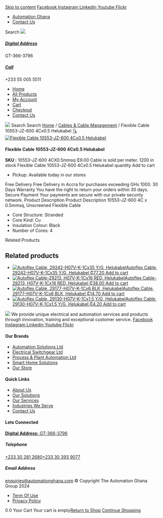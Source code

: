 [Skip to content](https://store.automationghana.com/product/flexible-cable-10553-jz-600-4cx0-5-helukabel/#content)
[ Facebook ](https://www.facebook.com/automationgh/) [ Instagram ](https://www.instagram.com/automationgh/) [ Linkedin ](https://www.linkedin.com/company/the-automation-ghana-limited/) [ Youtube ](https://www.youtube.com/channel/UCurrRDUSm5oIW39VXjn1u0w) [ Flickr ](https://www.flickr.com/photos/181794037@N07/)
  * [ Automation Ghana ](https://automationghana.com)
  * [ Contact Us ](https://store.automationghana.com/contact/)


Search
[ ![](https://store.automationghana.com/wp-content/uploads/2024/04/Website-TAGG-Logo-BLUE.png) ](https://store.automationghana.com/)
[ ](https://maps.app.goo.gl/m4xeaagWCNbLk4jM6)
#####  [ Digital Address ](https://maps.app.goo.gl/m4xeaagWCNbLk4jM6)
GT-366-3796 
[ ](tel:+233550055511)
#####  [ Call ](tel:+233550055511)
+233 55 005 5511 
  * [Home](https://store.automationghana.com/)
  * [All Products](https://store.automationghana.com/shop/)
  * [My Account](https://store.automationghana.com/my-account/)
  * [Cart](https://store.automationghana.com/cart/)
  * [Checkout](https://store.automationghana.com/checkout/)
  * [Contact Us](https://store.automationghana.com/contact/)


[![](https://store.automationghana.com/wp-content/uploads/2024/04/AutomationGhana_logo_white.png)](https://store.automationghana.com)
Search
Search
[Home](https://store.automationghana.com) / [Cables & Cable Management](https://store.automationghana.com/product-category/cables-cable-management/) / Flexible Cable 10553-JZ-600 4Cx0.5 Helukabel
[🔍](https://store.automationghana.com/product/flexible-cable-10553-jz-600-4cx0-5-helukabel/)
[![Flexible Cable 10553-JZ-600 4Cx0.5 Helukabel](https://store.automationghana.com/wp-content/uploads/2020/04/JZ-600.jpg)](https://store.automationghana.com/wp-content/uploads/2020/04/JZ-600.jpg)
####  Flexible Cable 10553-JZ-600 4Cx0.5 Helukabel 
**SKU :** 10553-JZ-600 4CX0.5mmsq 
₵9.00
Cable is sold per meter.
1200 in stock
Flexible Cable 10553-JZ-600 4Cx0.5 Helukabel quantity
Add to cart
  * Pickup: Available today in our stores


Free Delivery 
Free Delivery in Accra for purchases exceeding GHs 1000. 
30 Days Warranty 
You have the right to return your orders within 30 days. 
Secure Payment 
Your payments are secure with our private security network. 
Product Description
Product Description
10553-JZ-600 4C x 0.5mmsq, Unscreened Flexible Cable 
  * Core Structure: Stranded
  * Core Kind: Cu
  * Insulation Colour: Black
  * Number of Cores: 4


Related Products 
## Related products
  * [![Autoflex Cable, 29242-H07V-K-1Cx35 Y/G, Helukabel](https://store.automationghana.com/wp-content/uploads/2019/12/CABLES-2-300x300.jpg)Autoflex Cable, 29242-H07V-K-1Cx35 Y/G, Helukabel ₵77.20 ](https://store.automationghana.com/product/autoflex-cable-29242-h07v-k-1cx35-y-g-helukabel/)
[Add to cart](https://store.automationghana.com/product/flexible-cable-10553-jz-600-4cx0-5-helukabel/?add-to-cart=1483)
  * [![Autoflex Cable-29213, H07V-K-1Cx16 RED, Helukabel](https://store.automationghana.com/wp-content/uploads/2017/12/Cables-4-300x300.png)Autoflex Cable-29213, H07V-K-1Cx16 RED, Helukabel ₵38.00 ](https://store.automationghana.com/product/autoflex-cable-29213-h07v-k-1cx16-red-helukabel/)
[Add to cart](https://store.automationghana.com/product/flexible-cable-10553-jz-600-4cx0-5-helukabel/?add-to-cart=1479)
  * [![Autoflex Cable, 29177-H07V-K-1Cx6 BLK, Helukabel](https://store.automationghana.com/wp-content/uploads/2019/12/CABLES-3-300x300.jpg)Autoflex Cable, 29177-H07V-K-1Cx6 BLK, Helukabel ₵14.70 ](https://store.automationghana.com/product/autoflex-cable-29177-h07v-k-1cx6-blk-helukabel/)
[Add to cart](https://store.automationghana.com/product/flexible-cable-10553-jz-600-4cx0-5-helukabel/?add-to-cart=1471)
  * [![Autoflex Cable, 29130-H07V-K-1Cx1.5 Y/G, Helukabel](https://store.automationghana.com/wp-content/uploads/2019/12/CABLES-2-300x300.jpg)Autoflex Cable, 29130-H07V-K-1Cx1.5 Y/G, Helukabel ₵4.20 ](https://store.automationghana.com/product/autoflex-cable-29130-h07v-k-1cx1-5-y-g-helukabel/)
[Add to cart](https://store.automationghana.com/product/flexible-cable-10553-jz-600-4cx0-5-helukabel/?add-to-cart=1461)


![](https://store.automationghana.com/wp-content/uploads/2024/04/AutomationGhana_logo_white.png)
We provide unique electrical and automation services and products through innovation, training and exceptional customer service.
[ Facebook ](https://www.facebook.com/automationgh/) [ Instagram ](https://www.instagram.com/automationgh/) [ Linkedin ](https://www.linkedin.com/company/the-automation-ghana-limited/) [ Youtube ](https://www.youtube.com/channel/UCurrRDUSm5oIW39VXjn1u0w) [ Flickr ](https://www.flickr.com/photos/181794037@N07/)
#### Our Brands
  * [ Automation Solutions Ltd ](https://store.automationghana.com/product/flexible-cable-10553-jz-600-4cx0-5-helukabel/)
  * [ Electrical Switchgear Ltd ](https://store.automationghana.com/product/flexible-cable-10553-jz-600-4cx0-5-helukabel/)
  * [ Process & Plant Automation Ltd ](https://store.automationghana.com/product/flexible-cable-10553-jz-600-4cx0-5-helukabel/)
  * [ Smart Home Solutions ](https://store.automationghana.com/product/flexible-cable-10553-jz-600-4cx0-5-helukabel/)
  * [ Our Store ](https://store.automationghana.com/product/flexible-cable-10553-jz-600-4cx0-5-helukabel/)


#### Quick Links
  * [ About Us ](https://store.automationghana.com/product/flexible-cable-10553-jz-600-4cx0-5-helukabel/)
  * [ Our Solutions ](https://store.automationghana.com/product/flexible-cable-10553-jz-600-4cx0-5-helukabel/)
  * [ Our Services ](https://store.automationghana.com/product/flexible-cable-10553-jz-600-4cx0-5-helukabel/)
  * [ Industries We Serve ](https://store.automationghana.com/product/flexible-cable-10553-jz-600-4cx0-5-helukabel/)
  * [ Contact Us ](https://store.automationghana.com/product/flexible-cable-10553-jz-600-4cx0-5-helukabel/)


#### Lets Connected
[**Digital Address:** GT-366-3796](https://maps.app.goo.gl/m4xeaagWCNbLk4jM6)
#####  Telephone 
[ +233 30 281 2680](tel:+233302812680)[+233 30 393 9077](https://store.automationghana.com/product/flexible-cable-10553-jz-600-4cx0-5-helukabel/+233303939077)
#####  Email Address 
enquiries@automationghana.com 
© Copyright The Automation Ghana Group 2024
  * [ Term Of Use ](https://store.automationghana.com/product/flexible-cable-10553-jz-600-4cx0-5-helukabel/)
  * [ Privacy Policy ](https://store.automationghana.com/product/flexible-cable-10553-jz-600-4cx0-5-helukabel/)


0
0
Your Cart
Your cart is empty[Return to Shop](https://store.automationghana.com/shop/)
[Continue Shopping](https://store.automationghana.com/product/flexible-cable-10553-jz-600-4cx0-5-helukabel/)
